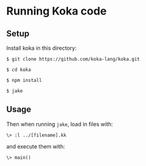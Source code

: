 # Running Koka code

## Setup

Install koka in this directory:

`$ git clone https://github.com/koka-lang/koka.git`

`$ cd koka`

`$ npm install`

`$ jake`

## Usage

Then when running `jake`, load in files with:

`\> :l ../[filename].kk`

and execute them with:

`\> main()`
